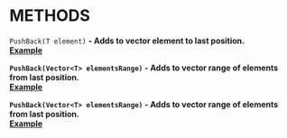<head>
    <title>Methods</title>
</head>

<h1>METHODS</h1>


<p id="RangePushBack">

``PushBack(T element)`` <b>- Adds to vector element to last position. <br><a href="./Examples.md#SinglePushBack">Example</a><b>
</p>


<p id="RangePushBack">

``PushBack(Vector<T> elementsRange)`` <b>- Adds to vector range of elements from last position. <br> <a href="./Examples.md#RangePushBack">Example</a><b>
</p>



<p id="GetRange">

``PushBack(Vector<T> elementsRange)`` <b>- Adds to vector range of elements from last position. <br> <a href="./Examples.md#GetRange">Example</a><b>
</p>
